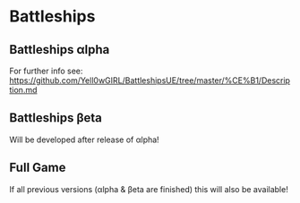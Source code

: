 # Battleships

## Battleships αlpha
For further info see: https://github.com/Yell0wGIRL/BattleshipsUE/tree/master/%CE%B1/Description.md

## Battleships βeta
Will be developed after release of αlpha!

## Full Game
If all previous versions (αlpha & βeta are finished) this will also be available!

